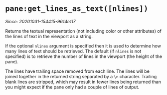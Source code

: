 # `pane:get_lines_as_text([nlines])`

*Since: 20201031-154415-9614e117*

Returns the textual representation (not including color or other attributes) of
the lines of text in the viewport as a string.

If the optional `nlines` argument is specified then it is used to determine how
many lines of text should be retrieved.  The default (if `nlines` is not specified)
is to retrieve the number of lines in the viewport (the height of the pane).

The lines have trailing space removed from each line.  The lines will be
joined together in the returned string separated by a `\n` character.
Trailing blank lines are stripped, which may result in fewer lines being
returned than you might expect if the pane only had a couple of lines
of output.

